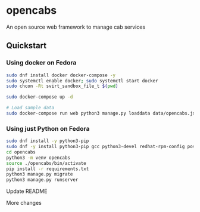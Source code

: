 # opencabs
An open source web framework to manage cab services

## Quickstart

### Using docker on Fedora

``` bash
sudo dnf install docker docker-compose -y
sudo systemctl enable docker; sudo systemctl start docker
sudo chcon -Rt svirt_sandbox_file_t $(pwd)

sudo docker-compose up -d

# Load sample data
sudo docker-compose run web python3 manage.py loaddata data/opencabs.json
```

### Using just Python on Fedora

``` bash
sudo dnf install -y python3-pip
sudo dnf -y install python3-pip gcc python3-devel redhat-rpm-config postgresql-devel
cd opencabs
python3 -m venv opencabs
source ./opencabs/bin/activate
pip install -r requirements.txt 
python3 manage.py migrate
python3 manage.py runserver
```

Update README

More changes
